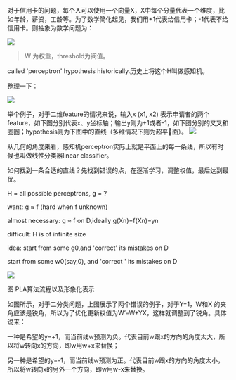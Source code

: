 对于信用卡的问题，每个人可以使用一个向量X，X中每个分量代表一个维度，比如年龄，薪资，工龄等。为了数学简化起见，我们用+1代表给信用卡；-1代表不给信用卡。则抽象为数学问题为：

![](assets/图6.jpg)

> W 为权重，threshold为阀值。

called 'perceptron' hypothesis historically.历史上将这个H叫做感知机。

整理一下：

![](assets/图7.PNG)

举个例子，对于二维feature的情况来说，输入x \(x1, x2\) 表示申请者的两个feature，如下图分别代表x、y坐标轴；输出y则为+1或者-1，如下图分别的叉叉和圈圈；hypothesis则为下图中的直线（多维情况下则为超平面）。
![](assets/图8.jpg)

从几何的角度来看，感知机perceptron实际上就是平面上的每一条线，所以有时候也叫做线性分类器linear classifier。

如何找到一条合适的直线？先找到错误的点，在逐渐学习，调整权值，最后达到最优。

H = all possible perceptrons, g = ?

want: g ≈ f \(hard when f unknown\)

almost necessary: g ≈ f on D,ideally g\(Xn\)=f\(Xn\)=yn

difficult: H is of infinite size

idea: start from some g0,and 'correct' its mistakes on D

start from some w0\(say,0\), and 'correct ' its mistakes on D

![](assets/图9.png)

图 PLA算法流程以及形象化表示

如图所示，对于二分类问题，上图展示了两个错误的例子，对于Y=1，W和X 的夹角应该是锐角，所以为了优化更新权值为W’=W+YX，这样就调整到了锐角。具体说来：

一种是希望的y=+1，而当前线w预测为负。代表目前w跟x的方向的角度太大，所以将w转向x的方向，即w用w+x来替换；

另一种是希望的y=-1，而当前线w预测为正。代表目前w跟x的方向的角度太小，所以将w转向x的另外一个方向，即w用w-x来替换。

